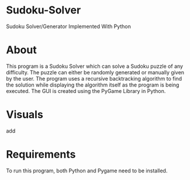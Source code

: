 # Sudoku-Solver
Sudoku Solver/Generator Implemented With Python
# About 
This program is a Sudoku Solver which can solve a Sudoku puzzle of any difficulty. The puzzle can either be randomly generated or manually given by the user. The program uses a recursive backtracking algorithm to find the solution while displaying the algorithm itself as the program is being executed. The GUI is created using the PyGame Library in Python.
# Visuals
add
# Requirements 
To run this program, both Python and Pygame need to be installed.
